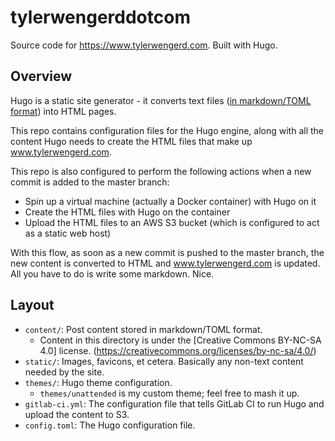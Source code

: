 # tylerwengerddotcom

Source code for https://www.tylerwengerd.com. Built with Hugo.

## Overview
Hugo is a static site generator - it converts text files
([in markdown/TOML format](https://gohugo.io/content/example/)) into HTML pages.

This repo contains configuration files for the Hugo engine, along with all the
content Hugo needs to create the HTML files that make up www.tylerwengerd.com.

This repo is also configured to perform the following actions when a new
commit is added to the master branch:
* Spin up a virtual machine (actually a Docker container) with Hugo on it
* Create the HTML files with Hugo on the container
* Upload the HTML files to an AWS S3 bucket (which is configured to act as a static
web host)

With this flow, as soon as a new commit is pushed to the master branch, the new
content is converted to HTML and www.tylerwengerd.com is updated. All you have
to do is write some markdown. Nice.

## Layout
* `content/`: Post content stored in markdown/TOML format.
  * Content in this directory is under the
  [Creative Commons BY-NC-SA 4.0] license.
  (https://creativecommons.org/licenses/by-nc-sa/4.0/)
* `static/`: Images, favicons, et cetera. Basically any non-text content needed
by the site.
* `themes/`: Hugo theme configuration.
  * `themes/unattended` is my custom theme; feel free to mash it up.
* `gitlab-ci.yml`: The configuration file that tells GitLab CI to run Hugo and
upload the content to S3.
* `config.toml`: The Hugo configuration file.